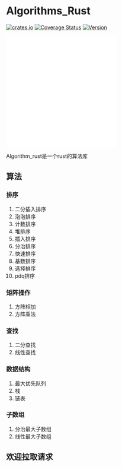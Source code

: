 # Algorithms_Rust
[![crates.io](https://img.shields.io/crates/dr/algori)](https://crates.io/crates/algori)
[![Coverage Status](https://coveralls.io/repos/github/donjuanplatinum/Algori/badge.svg?branch=main)](https://coveralls.io/github/donjuanplatinum/Algori?branch=main)
[![Version](https://img.shields.io/crates/v/algori)](https://crates.io/crates/algori)

[![Chinese](./README.zh.md)](./README.zh.md)
[![English](./README.md)](./README.md)

Algorithm_rust是一个rust的算法库

## 算法
### 排序
1. 二分插入排序
2. 泡泡排序
3. 计数排序
4. 堆排序
5. 插入排序
6. 分治排序
7. 快速排序
8. 基数排序
9. 选择排序
10. pdq排序
### 矩阵操作
1. 方阵相加
2. 方阵乘法

### 查找
1. 二分查找
2. 线性查找

### 数据结构
1. 最大优先队列
2. 栈
3. 链表
### 子数组
1. 分治最大子数组
2. 线性最大子数组

## 欢迎拉取请求

